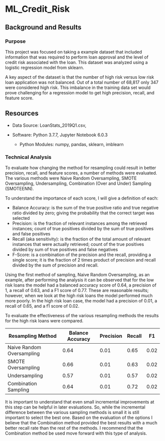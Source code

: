 # ML_Credit_Risk

## Background and Results

### Purpose
This project was focused on taking a example dataset that included information that was required to perform loan approval and the level of credit risk associated with the loan.  This dataset was analyzed using a logistic regression model from sklearn.

A key aspect of the dataset is that the number of high risk versus low risk loan application was not balanced.  Out of a total number of 68,817 only 347 were considered high risk.  This imbalance in the training data set would prove challenging for a regression model to get high precision, recall, and feature score.

## Resources
- Data Source: LoanStats_2019Q1.csv, 

- Software:  Python 3.7.7, Jupyter Notebook 6.0.3
    - Python Modules: numpy, pandas, sklearn, imblearn


### Technical Analysis

To evaluate how changing the method for resampling could result in better precision, recall, and feature scores, a number of methods were evaluated.  The various methods were Naive Random Oversampling, SMOTE Oversampling, Undersampling, Combination (Over and Under) Sampling (SMOTEENN).

To understand the importance of each score, I will give a definition of each:
-  Balance Accuracy: is the sum of the true positive ratio and true negative ratio divided by zero; giving the probability that the correct target was selected
-  Precision:  is the fraction of relevant instances among the retrieved instances; count of true positives divided by the sum of true positives and false positives
-  Recall (aka sensitivity): is the fraction of the total amount of relevant instances that were actually retrieved; count of the true positives divided by sum of true positives and false negatives
-  F-Score:  is a combination of the precision and the recall, providing a single score; it is the fraction of 2 times product of precision and recall divided by the sum of precision and recall.

Using the first method of sampling, Naive Random Oversampling, as an example, after performing the analysis it can be observed that for the low risk loans the model had a balanced accuracy score of 0.64, a precision of 1, a recall of 0.63, and a F1 score of 0.77.  These are reasonable results; however, when we look at the high risk loans the model performed much more poorly.  In the high risk loan case, the model had a precision of 0.01, a recall of 0.65, and a f1 score of 0.02.  

To evaluate the effectiveness of the various resampling methods the results for the high risk loans were compared.

| Resampling Method | Balance Accuracy | Precision | Recall | F1 |
| --- | --- | --- | --- | --- |
| Naive Random Oversampling | 0.64 | 0.01 | 0.65 | 0.02 |
| SMOTE Oversampling | 0.66 | 0.01 | 0.63 | 0.02 |
| Undersampling | 0.57 | 0.01 | 0.57 | 0.02 |
| Combination Sampling | 0.64 | 0.01 | 0.72 | 0.02 |

It is important to understand that even small incremental improvements at this step can be helpful in later evaluations.  So, while the incremental difference between the various sampling methods is small it is still important to select the best one.  Based on the evaluation of the options I believe that the Combination method provided the best results with a much better recall rate than the rest of the methods.  I recommend that the Combination method be used move forward with this type of analysis. 

